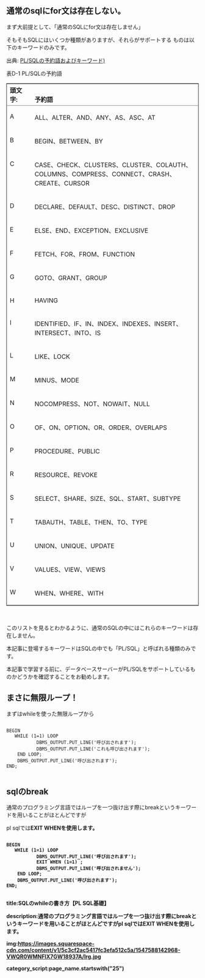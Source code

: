 



## 通常のsqlにfor文は存在しない。

まず大前提として、「通常のSQLにfor文は存在しません」

そもそもSQLにはいくつか種類がありますが、それらがサポートする
ものは以下のキーワードのみです。

出典:
<a href="https://docs.oracle.com/cd/E16338_01/appdev.112/b56260/reservewords.htm">
PL/SQLの予約語およびキーワード)
</a>

<div id="LNPLS1758" class="tblformalwidemax"><a id="sthref1465" name="sthref1465"></a><a id="CIHDHDCH" name="CIHDHDCH"></a>
<p class="titleintable">表D-1 PL/SQLの予約語</p>
<table border="1" cellpadding="3" cellspacing="0" class="FormalWideMax" dir="ltr" frame="hsides" rules="groups" summary="この表は、PL/SQL予約語の概要を示しています。" title="PL/SQLの予約語" width="100%">
<colgroup><col width="13%">
<col width="*">
</colgroup><thead>
<tr align="left" valign="top">
<th align="left" valign="bottom" id="r1c1-t3">頭文字:</th>
<th align="left" valign="bottom" id="r1c2-t3">予約語</th>
</tr>
</thead>
<tbody>
<tr align="left" valign="top">
<td align="left" id="r2c1-t3" headers="r1c1-t3">
<p>A</p>
</td>
<td align="left" headers="r2c1-t3 r1c2-t3">
<p>ALL、ALTER、AND、ANY、AS、ASC、AT</p>
</td>
</tr>
<tr align="left" valign="top">
<td align="left" id="r3c1-t3" headers="r1c1-t3">
<p>B</p>
</td>
<td align="left" headers="r3c1-t3 r1c2-t3">
<p>BEGIN、BETWEEN、BY</p>
</td>
</tr>
<tr align="left" valign="top">
<td align="left" id="r4c1-t3" headers="r1c1-t3">
<p>C</p>
</td>
<td align="left" headers="r4c1-t3 r1c2-t3">
<p>CASE、CHECK、CLUSTERS、CLUSTER、COLAUTH、COLUMNS、COMPRESS、CONNECT、CRASH、CREATE、CURSOR</p>
</td>
</tr>
<tr align="left" valign="top">
<td align="left" id="r5c1-t3" headers="r1c1-t3">
<p>D</p>
</td>
<td align="left" headers="r5c1-t3 r1c2-t3">
<p>DECLARE、DEFAULT、DESC、DISTINCT、DROP</p>
</td>
</tr>
<tr align="left" valign="top">
<td align="left" id="r6c1-t3" headers="r1c1-t3">
<p>E</p>
</td>
<td align="left" headers="r6c1-t3 r1c2-t3">
<p>ELSE、END、EXCEPTION、EXCLUSIVE</p>
</td>
</tr>
<tr align="left" valign="top">
<td align="left" id="r7c1-t3" headers="r1c1-t3">
<p>F</p>
</td>
<td align="left" headers="r7c1-t3 r1c2-t3">
<p>FETCH、FOR、FROM、FUNCTION</p>
</td>
</tr>
<tr align="left" valign="top">
<td align="left" id="r8c1-t3" headers="r1c1-t3">
<p>G</p>
</td>
<td align="left" headers="r8c1-t3 r1c2-t3">
<p>GOTO、GRANT、GROUP</p>
</td>
</tr>
<tr align="left" valign="top">
<td align="left" id="r9c1-t3" headers="r1c1-t3">
<p>H</p>
</td>
<td align="left" headers="r9c1-t3 r1c2-t3">
<p>HAVING</p>
</td>
</tr>
<tr align="left" valign="top">
<td align="left" id="r10c1-t3" headers="r1c1-t3">
<p>I</p>
</td>
<td align="left" headers="r10c1-t3 r1c2-t3">
<p>IDENTIFIED、IF、IN、INDEX、INDEXES、INSERT、INTERSECT、INTO、IS</p>
</td>
</tr>
<tr align="left" valign="top">
<td align="left" id="r11c1-t3" headers="r1c1-t3">
<p>L</p>
</td>
<td align="left" headers="r11c1-t3 r1c2-t3">
<p>LIKE、LOCK</p>
</td>
</tr>
<tr align="left" valign="top">
<td align="left" id="r12c1-t3" headers="r1c1-t3">
<p>M</p>
</td>
<td align="left" headers="r12c1-t3 r1c2-t3">
<p>MINUS、MODE</p>
</td>
</tr>
<tr align="left" valign="top">
<td align="left" id="r13c1-t3" headers="r1c1-t3">
<p>N</p>
</td>
<td align="left" headers="r13c1-t3 r1c2-t3">
<p>NOCOMPRESS、NOT、NOWAIT、NULL</p>
</td>
</tr>
<tr align="left" valign="top">
<td align="left" id="r14c1-t3" headers="r1c1-t3">
<p>O</p>
</td>
<td align="left" headers="r14c1-t3 r1c2-t3">
<p>OF、ON、OPTION、OR、ORDER、OVERLAPS</p>
</td>
</tr>
<tr align="left" valign="top">
<td align="left" id="r15c1-t3" headers="r1c1-t3">
<p>P</p>
</td>
<td align="left" headers="r15c1-t3 r1c2-t3">
<p>PROCEDURE、PUBLIC</p>
</td>
</tr>
<tr align="left" valign="top">
<td align="left" id="r16c1-t3" headers="r1c1-t3">
<p>R</p>
</td>
<td align="left" headers="r16c1-t3 r1c2-t3">
<p>RESOURCE、REVOKE</p>
</td>
</tr>
<tr align="left" valign="top">
<td align="left" id="r17c1-t3" headers="r1c1-t3">
<p>S</p>
</td>
<td align="left" headers="r17c1-t3 r1c2-t3">
<p>SELECT、SHARE、SIZE、SQL、START、SUBTYPE</p>
</td>
</tr>
<tr align="left" valign="top">
<td align="left" id="r18c1-t3" headers="r1c1-t3">
<p>T</p>
</td>
<td align="left" headers="r18c1-t3 r1c2-t3">
<p>TABAUTH、TABLE、THEN、TO、TYPE</p>
</td>
</tr>
<tr align="left" valign="top">
<td align="left" id="r19c1-t3" headers="r1c1-t3">
<p>U</p>
</td>
<td align="left" headers="r19c1-t3 r1c2-t3">
<p>UNION、UNIQUE、UPDATE</p>
</td>
</tr>
<tr align="left" valign="top">
<td align="left" id="r20c1-t3" headers="r1c1-t3">
<p>V</p>
</td>
<td align="left" headers="r20c1-t3 r1c2-t3">
<p>VALUES、VIEW、VIEWS</p>
</td>
</tr>
<tr align="left" valign="top">
<td align="left" id="r21c1-t3" headers="r1c1-t3">
<p>W</p>
</td>
<td align="left" headers="r21c1-t3 r1c2-t3">
<p>WHEN、WHERE、WITH</p>
</td>
</tr>
</tbody>
</table>
<br></div>

このリストを見るとわかるように、通常のSQLの中にはこれらのキーワードは存在しません。

本記事に登場するキーワードはSQLの中でも「PL/SQL」と呼ばれる種類のみです。

本記事で学習する前に、データベースサーバーがPL/SQLをサポートしているものかどうかを確認することをお勧めします。




## まさに無限ループ！

まずはwhileを使った無限ループから

<pre><code>
BEGIN
   WHILE (1=1) LOOP
           DBMS_OUTPUT.PUT_LINE('呼び出されます');
           DBMS_OUTPUT.PUT_LINE('これも呼び出されます');
    END LOOP;
    DBMS_OUTPUT.PUT_LINE('呼び出されます');
END;

</code></pre>




## sqlのbreak

通常のプログラミング言語ではループを一つ抜け出す際にbreakというキーワードを用いることがほとんどですが

pl sqlでは<strong>EXIT WHEN</storng>を使用します。


<pre><code>
BEGIN
   WHILE (1=1) LOOP
           DBMS_OUTPUT.PUT_LINE('呼び出されます');
           EXIT WHEN (1=1) ;
           DBMS_OUTPUT.PUT_LINE('呼び出されません');
    END LOOP;
    DBMS_OUTPUT.PUT_LINE('呼び出されます');
END;

</code></pre>






title:SQLのwhileの書き方【PL SQL基礎】

description:通常のプログラミング言語ではループを一つ抜け出す際にbreakというキーワードを用いることがほとんどですがpl sqlではEXIT WHENを使用します。



img:https://images.squarespace-cdn.com/content/v1/5c3cf2ac5417fc3efa512c5a/1547588142968-VWQR0WMNFIX7GW18937A/lrg.jpg



category_script:page_name.startswith("25")




